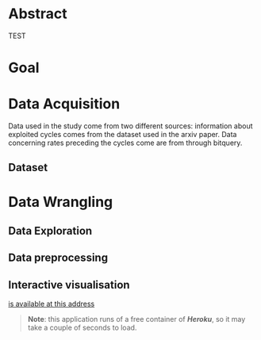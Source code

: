 # Abstract

TEST
# Goal



# Data Acquisition

Data used in the study come from two different sources: information about exploited cycles comes from the dataset used in the arxiv paper. Data concerning rates preceding the cycles come are from through bitquery.

## Dataset 



# Data Wrangling 
## Data Exploration



## Data preprocessing


## Interactive visualisation 

[is available at this address](https://murmuring-garden-88123.herokuapp.com/)

> **Note**: this application runs of a free container of ***Heroku***, so it may take a couple of seconds to load.